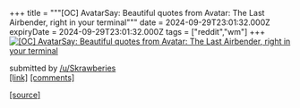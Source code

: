 +++
title = """[OC] AvatarSay: Beautiful quotes from Avatar: The Last Airbender, right in your terminal"""
date = 2024-09-29T23:01:32.000Z
expiryDate = 2024-09-29T23:01:32.000Z
tags = ["reddit","wm"]
+++
[![[OC] AvatarSay: Beautiful quotes from Avatar: The Last Airbender, right in your terminal](https://preview.redd.it/v39e1cv2xtrd1.gif?width=640&crop=smart&s=25c672a6f740b9b37354ae68edc647c9fe188fa5 "[OC] AvatarSay: Beautiful quotes from Avatar: The Last Airbender, right in your terminal")](https://www.reddit.com/r/unixporn/comments/1fsh9bm/oc_avatarsay_beautiful_quotes_from_avatar_the/)

submitted by [/u/Skrawberies](https://www.reddit.com/user/Skrawberies)  
[\[link\]](https://i.redd.it/v39e1cv2xtrd1.gif) [\[comments\]](https://www.reddit.com/r/unixporn/comments/1fsh9bm/oc_avatarsay_beautiful_quotes_from_avatar_the/)

[[source]](https://www.reddit.com/r/unixporn/comments/1fsh9bm/oc_avatarsay_beautiful_quotes_from_avatar_the/)

